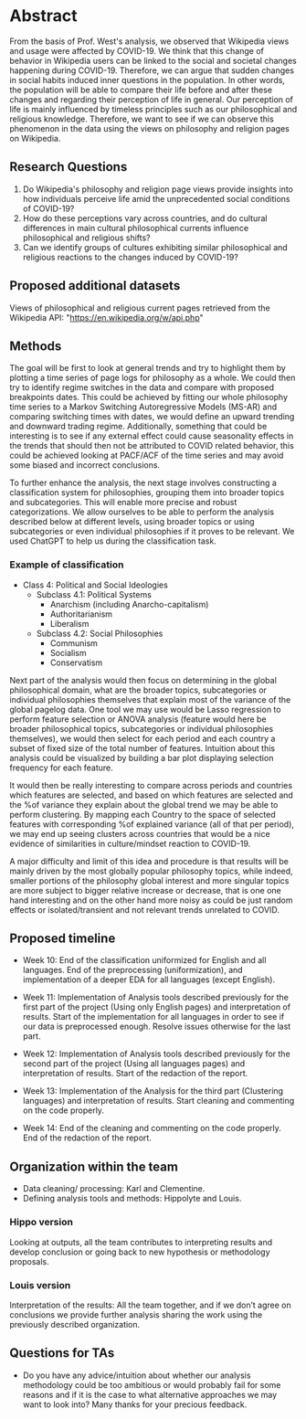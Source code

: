 # Abstract

From the basis of Prof. West's analysis, we observed that Wikipedia views and usage were affected by COVID-19. We think that this change of behavior in Wikipedia users can be linked to the social and societal changes happening during COVID-19. Therefore, we can argue that sudden changes in social habits induced inner questions in the population. In other words, the population will be able to compare their life before and after these changes and regarding their perception of life in general. Our perception of life is mainly influenced by timeless principles such as our philosophical and religious knowledge. Therefore, we want to see if we can observe this phenomenon in the data using the views on philosophy and religion pages on Wikipedia.

## Research Questions

1. Do Wikipedia's philosophy and religion page views provide insights into how individuals perceive life amid the unprecedented social conditions of COVID-19?
2. How do these perceptions vary across countries, and do cultural differences in main cultural philosophical currents influence philosophical and religious shifts?
3. Can we identify groups of cultures exhibiting similar philosophical and religious reactions to the changes induced by COVID-19?

## Proposed additional datasets
Views of philosophical and religious current pages retrieved from the Wikipedia API: "https://en.wikipedia.org/w/api.php"

## Methods

The goal will be first to look at general trends and try to highlight them by plotting a time series of page logs for philosophy as a whole. We could then try to identify regime switches in the data and compare with proposed breakpoints dates. This could be achieved by fitting our whole philosophy time series to a Markov Switching Autoregressive Models (MS-AR) and comparing switching times with dates, we would define an upward trending and downward trading regime. Additionally, something that could be interesting is to see if any external effect could cause seasonality effects in the trends that should then not be attributed to COVID related behavior, this could be achieved looking at PACF/ACF of the time series and may avoid some biased and incorrect conclusions.

To further enhance the analysis, the next stage involves constructing a classification system for philosophies, grouping them into broader topics and subcategories. This will enable more precise and robust categorizations. We allow ourselves to be able to perform the analysis described below at different levels, using broader topics or using subcategories or even individual philosophies if it proves to be relevant. We used ChatGPT to help us during the classification task.

### Example of classification

- Class 4: Political and Social Ideologies
  - Subclass 4.1: Political Systems
    - Anarchism (including Anarcho-capitalism)
    - Authoritarianism
    - Liberalism
  - Subclass 4.2: Social Philosophies
    - Communism
    - Socialism
    - Conservatism

Next part of the analysis would then focus on determining in the global philosophical domain, what are the broader topics, subcategories or individual philosophies themselves that explain most of the variance of the global pagelog data. One tool we may use would be Lasso regression to perform feature selection or ANOVA analysis (feature would here be broader philosophical topics, subcategories or individual philosophies themselves), we would then select for each period and each country a subset of fixed size of the total number of features. Intuition about this analysis could be visualized by building a bar plot displaying selection frequency for each feature.

It would then be really interesting to compare across periods and countries which features are selected, and based on which features are selected and the %of variance they explain about the global trend we may be able to perform clustering. By mapping each Country to the space of selected features with corresponding %of explained variance (all of that per period), we may end up seeing clusters across countries that would be a nice evidence of similarities in culture/mindset reaction to COVID-19.

A major difficulty and limit of this idea and procedure is that results will be mainly driven by the most globally popular philosophy topics, while indeed, smaller portions of the philosophy global interest and more singular topics are more subject to bigger relative increase or decrease, that is one one hand interesting and on the other hand more noisy as could be just random effects or isolated/transient and not relevant trends unrelated to COVID.

## Proposed timeline

- Week 10: End of the classification uniformized for English and all languages. End of the preprocessing (uniformization), and implementation of a deeper EDA for all languages (except English).

- Week 11: Implementation of Analysis tools described previously for the first part of the project (Using only English pages) and interpretation of results. Start of the implementation for all languages in order to see if our data is preprocessed enough. Resolve issues otherwise for the last part.

- Week 12: Implementation of Analysis tools described previously for the second part of the project (Using all languages pages) and interpretation of results. Start of the redaction of the report.

- Week 13: Implementation of the Analysis for the third part (Clustering languages) and interpretation of results. Start cleaning and commenting on the code properly.

- Week 14: End of the cleaning and commenting on the code properly. End of the redaction of the report.

## Organization within the team

- Data cleaning/ processing: Karl and Clementine.
- Defining analysis tools and methods: Hippolyte and Louis.

### Hippo version

Looking at outputs, all the team contributes to interpreting results and develop conclusion or going back to new hypothesis or methodology proposals.

### Louis version

Interpretation of the results: All the team together, and if we don’t agree on conclusions we provide further analysis sharing the work using the previously described organization.

## Questions for TAs

- Do you have any advice/intuition about whether our analysis methodology could be too ambitious or would probably fail for some reasons and if it is the case to what alternative approaches we may want to look into? Many thanks for your precious feedback.
